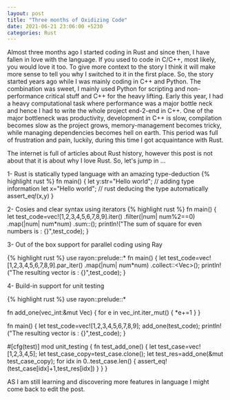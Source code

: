 ```yaml
---
layout: post
title: "Three months of Oxidizing Code"
date: 2021-06-21 23:06:00 +5230
categories: Rust 
---
```

Almost three months ago I started coding in Rust and since then, I have  fallen in love with the language. If you used to code in C/C++, most likely, you would love it too. To give more context to the story I think it will make more sense to tell you why I switched to it in the first place. So, the story started years ago while I was mainly coding in C++ and Python. The combination was sweet, I mainly used Python for scripting and non-performance critical stuff and C++ for the heavy lifting. Early this year, I had a heavy computational task where performance was a major bottle neck and hence I had to write the whole project end-2-end in C++. One of the major bottleneck was productivity, development in C++ is slow, compilation becomes slow as the project grows, memory-management becomes tricky, while managing dependencies becomes hell on earth. This period was full of frustration and pain, luckily, during this time I got acquaintance with Rust.  

The internet is full of articles about Rust history, however this post is not about that it is about why I love Rust. So, let's jump in ...

1- Rust is statically typed language with an amazing type-deduction 
{% highlight rust %}
fn main()
{
    let y:str="Hello world"; // adding type information
    let x="Hello world"; // rust deducing the type automatically
    assert_eq!(x,y)
}

2- Cosies and clear syntax using iterators
{% highlight rust %}
fn main()
{
    let test_code=vec![1,2,3,4,5,6,7,8,9].iter()
                .filter(|num| num%2==0)
                .map(|num| num*num)
                .sum::<i32>();
    println!("The sum of square for even numbers is : {}",test_code); 
}

3- Out of the box support for parallel coding using Ray  

{% highlight rust %}
use rayon::prelude::*
fn main()
{
    let test_code=vec![1,2,3,4,5,6,7,8,9].par_iter()
                .map(|num| num*num)
                .collect::<Vec<i32>>();
    println!("The resulting vector is : {}",test_code);
}

4- Build-in support for unit testing

{% highlight rust %}
use rayon::prelude::*

fn add_one(vec_int:&mut Vec<String>)
{
    for e in vec_int.iter_mut()
    {
        *e+=1
    }
}

fn main()
{
    let test_code=vec![1,2,3,4,5,6,7,8,9];
    add_one(test_code);
    println!("The resulting vector is : {}",test_code);
}

#[cfg(test)]
mod unit_testing
{
    fn test_add_one()
    {
        let test_case=vec![1,2,3,4,5];
        let test_case_copy=test_case.clone();
        let test_res=add_one(&mut test_case_copy);
        for idx in 0..test_case.len()
        {
            assert_eq!(test_case[idx]+1,test_res[idx])
        }
    }
}

AS I am still learning and discovering more features in language I might come back to edit the post. 